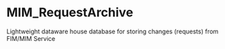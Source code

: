 # MIM_RequestArchive
Lightweight dataware house database for storing changes (requests) from FIM/MIM Service
